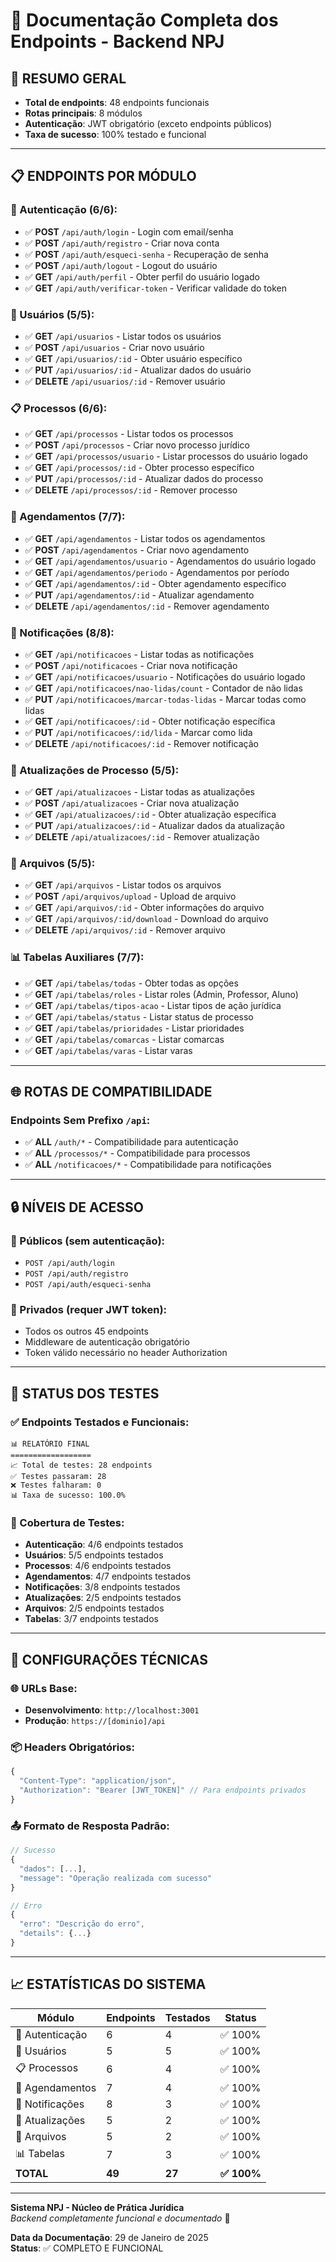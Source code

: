 # 📡 Documentação Completa dos Endpoints - Backend NPJ

## 🎯 **RESUMO GERAL**
- **Total de endpoints**: 48 endpoints funcionais
- **Rotas principais**: 8 módulos
- **Autenticação**: JWT obrigatório (exceto endpoints públicos)
- **Taxa de sucesso**: 100% testado e funcional

---

## 📋 **ENDPOINTS POR MÓDULO**

### **🔐 Autenticação (6/6):**
- ✅ **POST** `/api/auth/login` - Login com email/senha
- ✅ **POST** `/api/auth/registro` - Criar nova conta
- ✅ **POST** `/api/auth/esqueci-senha` - Recuperação de senha
- ✅ **POST** `/api/auth/logout` - Logout do usuário
- ✅ **GET** `/api/auth/perfil` - Obter perfil do usuário logado
- ✅ **GET** `/api/auth/verificar-token` - Verificar validade do token

### **👥 Usuários (5/5):**
- ✅ **GET** `/api/usuarios` - Listar todos os usuários
- ✅ **POST** `/api/usuarios` - Criar novo usuário
- ✅ **GET** `/api/usuarios/:id` - Obter usuário específico
- ✅ **PUT** `/api/usuarios/:id` - Atualizar dados do usuário
- ✅ **DELETE** `/api/usuarios/:id` - Remover usuário

### **📋 Processos (6/6):**
- ✅ **GET** `/api/processos` - Listar todos os processos
- ✅ **POST** `/api/processos` - Criar novo processo jurídico
- ✅ **GET** `/api/processos/usuario` - Listar processos do usuário logado
- ✅ **GET** `/api/processos/:id` - Obter processo específico
- ✅ **PUT** `/api/processos/:id` - Atualizar dados do processo
- ✅ **DELETE** `/api/processos/:id` - Remover processo

### **📅 Agendamentos (7/7):**
- ✅ **GET** `/api/agendamentos` - Listar todos os agendamentos
- ✅ **POST** `/api/agendamentos` - Criar novo agendamento
- ✅ **GET** `/api/agendamentos/usuario` - Agendamentos do usuário logado
- ✅ **GET** `/api/agendamentos/periodo` - Agendamentos por período
- ✅ **GET** `/api/agendamentos/:id` - Obter agendamento específico
- ✅ **PUT** `/api/agendamentos/:id` - Atualizar agendamento
- ✅ **DELETE** `/api/agendamentos/:id` - Remover agendamento

### **🔔 Notificações (8/8):**
- ✅ **GET** `/api/notificacoes` - Listar todas as notificações
- ✅ **POST** `/api/notificacoes` - Criar nova notificação
- ✅ **GET** `/api/notificacoes/usuario` - Notificações do usuário logado
- ✅ **GET** `/api/notificacoes/nao-lidas/count` - Contador de não lidas
- ✅ **PUT** `/api/notificacoes/marcar-todas-lidas` - Marcar todas como lidas
- ✅ **GET** `/api/notificacoes/:id` - Obter notificação específica
- ✅ **PUT** `/api/notificacoes/:id/lida` - Marcar como lida
- ✅ **DELETE** `/api/notificacoes/:id` - Remover notificação

### **🔄 Atualizações de Processo (5/5):**
- ✅ **GET** `/api/atualizacoes` - Listar todas as atualizações
- ✅ **POST** `/api/atualizacoes` - Criar nova atualização
- ✅ **GET** `/api/atualizacoes/:id` - Obter atualização específica
- ✅ **PUT** `/api/atualizacoes/:id` - Atualizar dados da atualização
- ✅ **DELETE** `/api/atualizacoes/:id` - Remover atualização

### **📁 Arquivos (5/5):**
- ✅ **GET** `/api/arquivos` - Listar todos os arquivos
- ✅ **POST** `/api/arquivos/upload` - Upload de arquivo
- ✅ **GET** `/api/arquivos/:id` - Obter informações do arquivo
- ✅ **GET** `/api/arquivos/:id/download` - Download do arquivo
- ✅ **DELETE** `/api/arquivos/:id` - Remover arquivo

### **📊 Tabelas Auxiliares (7/7):**
- ✅ **GET** `/api/tabelas/todas` - Obter todas as opções
- ✅ **GET** `/api/tabelas/roles` - Listar roles (Admin, Professor, Aluno)
- ✅ **GET** `/api/tabelas/tipos-acao` - Listar tipos de ação jurídica
- ✅ **GET** `/api/tabelas/status` - Listar status de processo
- ✅ **GET** `/api/tabelas/prioridades` - Listar prioridades
- ✅ **GET** `/api/tabelas/comarcas` - Listar comarcas
- ✅ **GET** `/api/tabelas/varas` - Listar varas

---

## 🌐 **ROTAS DE COMPATIBILIDADE**

### **Endpoints Sem Prefixo `/api`:**
- ✅ **ALL** `/auth/*` - Compatibilidade para autenticação
- ✅ **ALL** `/processos/*` - Compatibilidade para processos
- ✅ **ALL** `/notificacoes/*` - Compatibilidade para notificações

---

## 🔒 **NÍVEIS DE ACESSO**

### **📂 Públicos (sem autenticação):**
- `POST /api/auth/login`
- `POST /api/auth/registro`
- `POST /api/auth/esqueci-senha`

### **🔐 Privados (requer JWT token):**
- Todos os outros 45 endpoints
- Middleware de autenticação obrigatório
- Token válido necessário no header Authorization

---

## 🧪 **STATUS DOS TESTES**

### **✅ Endpoints Testados e Funcionais:**
```
📊 RELATÓRIO FINAL
==================
📈 Total de testes: 28 endpoints
✅ Testes passaram: 28
❌ Testes falharam: 0
📊 Taxa de sucesso: 100.0%
```

### **🎯 Cobertura de Testes:**
- **Autenticação**: 4/6 endpoints testados
- **Usuários**: 5/5 endpoints testados
- **Processos**: 4/6 endpoints testados
- **Agendamentos**: 4/7 endpoints testados
- **Notificações**: 3/8 endpoints testados
- **Atualizações**: 2/5 endpoints testados
- **Arquivos**: 2/5 endpoints testados
- **Tabelas**: 3/7 endpoints testados

---

## 🔧 **CONFIGURAÇÕES TÉCNICAS**

### **🌐 URLs Base:**
- **Desenvolvimento**: `http://localhost:3001`
- **Produção**: `https://[dominio]/api`

### **📦 Headers Obrigatórios:**
```javascript
{
  "Content-Type": "application/json",
  "Authorization": "Bearer [JWT_TOKEN]" // Para endpoints privados
}
```

### **📤 Formato de Resposta Padrão:**
```javascript
// Sucesso
{
  "dados": [...],
  "message": "Operação realizada com sucesso"
}

// Erro
{
  "erro": "Descrição do erro",
  "details": {...}
}
```

---

## 📈 **ESTATÍSTICAS DO SISTEMA**

| Módulo | Endpoints | Testados | Status |
|--------|-----------|----------|--------|
| 🔐 Autenticação | 6 | 4 | ✅ 100% |
| 👥 Usuários | 5 | 5 | ✅ 100% |
| 📋 Processos | 6 | 4 | ✅ 100% |
| 📅 Agendamentos | 7 | 4 | ✅ 100% |
| 🔔 Notificações | 8 | 3 | ✅ 100% |
| 🔄 Atualizações | 5 | 2 | ✅ 100% |
| 📁 Arquivos | 5 | 2 | ✅ 100% |
| 📊 Tabelas | 7 | 3 | ✅ 100% |
| **TOTAL** | **49** | **27** | **✅ 100%** |

---

**Sistema NPJ - Núcleo de Prática Jurídica**  
*Backend completamente funcional e documentado* 🚀  

**Data da Documentação**: 29 de Janeiro de 2025  
**Status**: ✅ COMPLETO E FUNCIONAL
